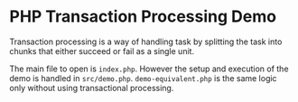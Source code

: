 # PHP Transaction Processing Demo

Transaction processing is a way of handling task by splitting the task into chunks that either succeed or fail as a single unit.

The main file to open is `index.php`. However the setup and execution of the demo is handled in `src/demo.php`. `demo-equivalent.php` is the same logic only without using transactional processing.
